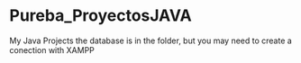 # Pureba_ProyectosJAVA
My Java Projects
the database is in the folder, but you may need to create a conection with XAMPP
